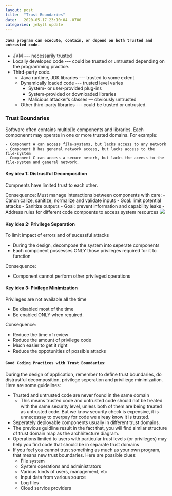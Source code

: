 ```yaml
---
layout: post
title:  "Trust Boundaries"
date:   2020-05-17 23:10:04 -0700
categories: jekyll update
---
```

#### `Java program can execute, contain, or depend on both trusted and untrusted code.`
- JVM --- necessarily trusted
- Locally developed code --- could be trusted or untrusted depending on the programming practice.
- Third-party code.
     - Java runtime, JDK libraries --- trusted to some extent
     - Dynamically loaded code --- trusted level varies
        - System- or user-provided plug-ins
        - System-provided or downloaded libraries
        - Malicious attacker’s classes — obviously untrusted
     - Other third-party libraries --- could be trusted or untrusted.

### Trust Boundaries
Software often contains multip[le components and libraries. Each componennt may operate in one or more trusted domains. For example:

    - Component A can access file-systems, but lacks access to any network
    - Component B has general network access, but lacks access to the file-system
    - Component C can access a secure netork, but lacks the aceess to the file-system and general network.


#### Key idea 1: Distrustful Decomposition
Compnents have limited trust to each other.

Consequence: Must manage interactions between components with care:
    - Canonicalize, sanitize, normalize and validate inputs
        - Goal: limit potential attacks
    - Sanitize outputs
        - Goal: prevent information and capability leaks
    - Address rules for different code compoents to access system resources 
![](/SecureCodingInJava/images/distrustfulDecomposiotion.png)
#### Key idea 2: Privilege Separation
To limit impact of errors and of sucessful attacks
- During the design, decompose the system into seperate components
- Each component possesses ONLY those privileges required for it to function

Consequence: 
- Component cannot perform other privileged operations

#### Key idea 3: Pivilege Minimization
Privileges are not available all the time
- Be disabled most of the time
- Be enabled ONLY when required.

Consequence:
- Reduce the time of review
- Reduce the amount of privilege code
- Much easier to get it right
- Reduce the oppotunities of possible attacks

#### `Good Coding Practices with Trust Boundaries`:
During the design of application, remember to define trust boundaries, do distrustful decomposition, privilege seperation and priviliege minimization. Here are some guidelines:
- Trusted and untrusted code are never found in the same domain
    - This means trusted code and untrusted code should not be treated with the same security level, unless both of them are being treated as untrusted code. But we know security check is expensive, it is unnecessay to overpay for code we alreay know it is trusted.
-  Seperately deployable components usually in different trust domains.
-  The previous guidline result in the fact that, you will find similar structure of trust domain map as the archhitecture diagram.
-  Operations limited to users with particular trust levels (or privileges) may help you find code that should be in separate trust domains
- If you feel you cannot trust something as much as your own program, that means new trust boundaries. Here are possible clues:
    - File system
    - System operations and administrators
    - Various kinds of users, management, etc
    - Input data from various source
    - Log files
    - Cloud service providers

